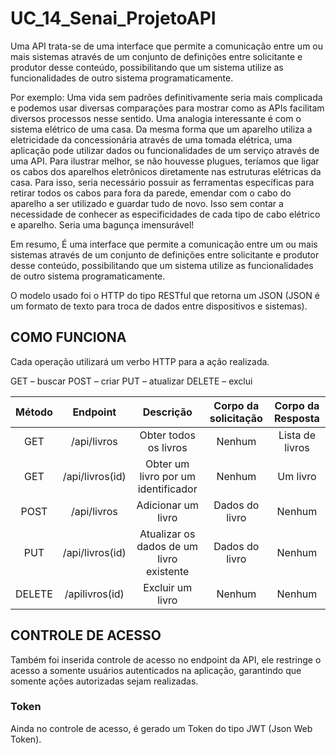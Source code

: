 # UC_14_Senai_ProjetoAPI

Uma API trata-se de uma interface que permite a comunicação entre um ou mais sistemas através de um conjunto de definições entre solicitante e produtor desse conteúdo, possibilitando que um sistema utilize as funcionalidades de outro sistema programaticamente.

Por exemplo:
Uma vida sem padrões definitivamente seria mais complicada e podemos usar diversas comparações para mostrar como as APIs facilitam diversos processos nesse sentido. Uma analogia interessante é com o sistema elétrico de uma casa. Da mesma forma que um aparelho utiliza a eletricidade da concessionária através de uma tomada elétrica, uma aplicação pode utilizar dados ou funcionalidades de um serviço através de uma API. Para ilustrar melhor, se não houvesse plugues, teríamos que ligar os cabos dos aparelhos eletrônicos diretamente nas estruturas elétricas da casa. Para isso, seria necessário possuir as ferramentas específicas para retirar todos os cabos para fora da parede, emendar com o cabo do aparelho a ser utilizado e guardar tudo de novo. Isso sem contar a necessidade de conhecer as especificidades de cada tipo de cabo elétrico e aparelho. Seria uma bagunça imensurável!

Em resumo,  É uma interface que permite a comunicação entre um ou mais sistemas através de um conjunto de definições entre solicitante e produtor desse conteúdo, possibilitando que um sistema utilize as funcionalidades de outro sistema programaticamente.

O modelo usado foi o HTTP do tipo RESTful que retorna um JSON (JSON é um formato de texto para troca de dados entre dispositivos e sistemas).

## COMO FUNCIONA

Cada operação utilizará um verbo HTTP para a ação realizada.

GET – buscar
POST – criar
PUT – atualizar
DELETE – exclui

| Método  | Endpoint | Descrição | Corpo da solicitação | Corpo da Resposta |
|  :---:  |  :----:  |  :---:  | :---:  | :---:  |
| GET    | /api/livros   | Obter todos os livros | Nenhum | Lista de livros |
| GET    | /api/livros(id) | Obter um livro por um identificador | Nenhum | Um livro |
| POST  | /api/livros | Adicionar um livro | Dados do livro | Nenhum|
| PUT   | /api/livros(id) | Atualizar os dados de um livro existente | Dados do livro | Nenhum |
| DELETE | /apilivros(id) | Excluir um livro | Nenhum | Nenhum|


## CONTROLE DE ACESSO

Também foi inserida controle de acesso no endpoint da API, ele restringe o acesso a somente usuários autenticados na aplicação, garantindo que somente ações autorizadas sejam realizadas.

### Token

Ainda no controle de acesso, é gerado um Token do tipo JWT (Json Web Token). 
